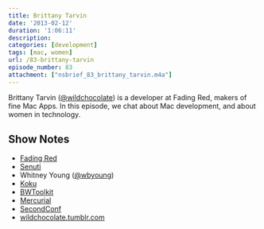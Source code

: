 ```yaml
---
title: Brittany Tarvin
date: '2013-02-12'
duration: '1:06:11'
description:
categories: [development]
tags: [mac, women]
url: /83-brittany-tarvin
episode_number: 83
attachment: ["nsbrief_83_brittany_tarvin.m4a"]
---
```


Brittany Tarvin ([@wildchocolate](http://twitter.com/wildchocolate)) is a developer at Fading Red, makers of fine Mac Apps. In this episode, we chat about Mac development, and about women in technology.

## Show Notes
- [Fading Red](http://www.fadingred.com)
- [Senuti](http://www.fadingred.com/senuti/)
- Whitney Young ([@wbyoung](http://twitter.com/wbyoung))
- [Koku](http://www.fadingred.com/koku/)
- [BWToolkit](http://www.brandonwalkin.com/bwtoolkit/)
- [Mercurial](http://mercurial.selenic.com)
- [SecondConf](http://secondconf.com)
- [wildchocolate.tumblr.com](wildchocolate.tumblr.com)
